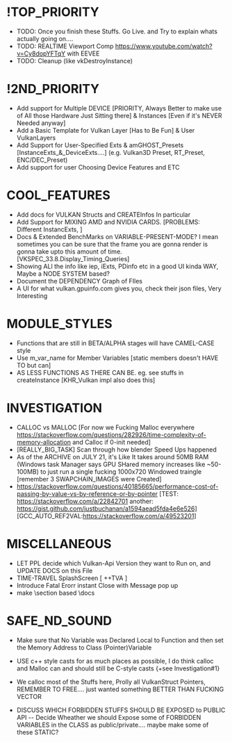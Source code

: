 <!--
  [Cut out on SEPT22 from amVK.cpp]



 * WORKFLOW in a GLANCE [if you want pictures (for now) https://www.khronos.org/assets/uploads/developers/library/2016-vulkan-devu-seoul/1-Vulkan-Tutorial_English.pdf]
 * MY ADVICE: FEEL FREE TO COLLAPSE FUNCTIONS, I Tried my best make private-functions independant.... each function is like a station & they just sets values to Variables listed below 
 * For now, call CreateInstance and CreateDevice. thats as far as you can get with this Shitty ass shyte amVK Library [6/26/2021]
 * 
 * ZERO: Instance Creation ------ You are just copy pasting & learning the Philosophy
 * D: RenderDOc Vulkan in 30 Minutes
 * D: VkStructures, their similarities
 * D: Why Vulkan
 * D: Vulkan Layers
 * D: Anything not hidden from the DEVS
 * D: CreateInfos
 * D: Enum Functions
 * D: [VK_KHR_win32_surface gives 'vkCreateWin32SurfaceKHR']
 * D: Learn to Read the VK_Specs
 * 
 * ONE: Device Creation --------- a Step furthur into prologue madness
 * D: Enum PhysicalDeivices, Exts, Features and it's qFamilies [cur. vk has 3 qfamilies, \see ref in amVK::createDevice]
 * D: everyInfo_PD PD{}; member var
 * D: Choose which queueFamily and How many queues to create on a LogicalDevice [To use >1 qFamilies i think the solution is to Create Multiple LogicalDevices, Ask a ques on official forum/Reddit]
 *    see 5.3.2 Queue Creation chapter. vkCreateDevice is when you need to specify qFamily and queues you are gonna use
 * D: VkDeviceCreateInfo.pEnabledFeatures for enabling Extra Features from a GPU
 * D: VkDeviceCreateInfo.ppEnabledExtensionNames for all the Exts that you are gonna use [eg: VK_KHR_SWAPCHAIN, RTX]
 * D: Finally Create the Device, its a Logical One, so you could create multiple in same Physical one, But i don't think anyone needs that
 * 
 * TWO: The PROLOGUE Starts! - (Single-Thread Still yet)
 * D: Remember the SurfaceExtension that you queried for vkCreateInstance? You'll need to create Surface for every window
 *    But thats not, something amVK does for you. You need to Manage your own Windows and Surface, Check out amGHOST or GLFW
 *    for Creating surface only thing you will need is amVK_CX::instance;
 * D: PRESENTATION, Don;t get bothered by the word, I was really bothered by it and lost months of Time
 *    it simply, Means that, when GPU PRESENTs [or simply rather SEND PixelValues] to a Fking SURFACE
 *    Annnnnd, thats just it, PRESENTATION SUPPORT [like HULK says, YEEEES! Time-Travel.... What, I see this as an Absolute WIN]
 *    Have Some Hope
 * D: SWAP_CHAIN
 *    [WATCH Brendan Galea's Video on Swapchain, Read TODO: Update this Swapchain DOCS]
 *    Not all graphics cards are capable of presenting images directly to a screen for various reasons, e.g cz they're designed for servers & don't have any display output.
 *    2ndly, since image presentation is heavily tied into the window system and the surfaces associated with windows, it is not actually part of the Vulkan core. 
 *    You have to enable the VK_KHR_swapchain device extension after querying for its support.
 *      - From Vulkan-Tutorial by Alexander Overvoorde
 *    
 *    Now before you Actually Get Into creating the SwapChain. You need to hear something out, [Chappy] (GO Lawrance GO [cobra Kai-ep1]):-
 *      When creating such CreateInfos like the Swapchain, you might get really confused.... Like I Got confused by the imageFormat and imageColorSpace
 *        - Now U'll most probably learn your lesson after you've gotten yourself into some case like that....
 *      Don't do that to yourself, try to Know what you're Actually doin'....
 *      + Don't Try to breakDown every single Stuff that the DRIVER does.... Sometimes its just not Worth it.... + You don't need to anyway
 *      + Sometimes you might 
 * 
 *    Now go on and Check out https://renderdoc.org/vkspec_chunked/chap34.html#_surface_queries, Get yourself an IDEA of what SURFACE_SUP looks like 
 *    Most of these is not about your choices, rather WHAT your DRIVER sup and gives you the options....      
 *      
 *    Now you can finally go and Check the functions inside amVK_WI.hh & amVK_WI.cpp
 *    Create a Swapchain and Check when I recreated the Swapchain in rtr.cpp (if you are confused about amGHOST usage)
 *      + e.g. When window is Resized or minimized swapchain ReCreation is required
 * 
 *  SIDE-QUEST: If you get really Exhausted, go Read this, use your Phone, Get some Sleep, Have some snacks, GIve time to your loved ones [better if you have a GirlFriend, someone that I never had the luck for, yet], maybe go to movies with that someone, 
 *             Then come back fresh minded after some time, Bcz what you have done was great, and If you did it in a Week, go buy yourself a Friggin' big 20' Pizza or smth, You'ld deserve it
 *             THIS: jeremyong.com/c++/vulkan/graphics/rendering/2018/03/26/how-to-learn-vulkan/
 * 
 *  SIDE-QUEST: vblanco20-1 also has a small vkEngine which happens to do more than amVK does rn
 *             Go Check it out if you got a day to spare or understand what you did till this far
 *             THIS: https://github.com/vblanco20-1/VkEngine/blob/master/src/vulkan_init.cpp
 *             This Guy also Worked on THIS: https://github.com/godotengine/godot/issues/23998#issuecomment-497951825
 * 
 *  TBA: APIs Without Secrets update coming soon to Swapchain
 * 
 * 
 * 
 * 
 *  D: RenderPass    [MOTTO: its more about the SubPasses and not about'RenderPass' hype that you get from hearing the name]
 *     In Vulkan, all of the rendering happens inside a VkRenderPass. 
 *     It is not possible to do rendering commands outside of a renderpass, 
 *     but it is possible to do   Compute commands without them.
 * 
 *     MUST-READ: https://vkguide.dev/docs/chapter-1/vulkan_renderpass/    [Don't Forget to check the IMAGE LAYOUT section]
 *     You can also Read this if you Want to: https://renderdoc.org/vkspec_chunked/chap9.html#renderpass
 *     also this https://stackoverflow.com/questions/39551676/confused-about-render-pass-in-vulkan-api
 *     Also This https://software.intel.com/content/www/us/en/develop/articles/api-without-secrets-introduction-to-vulkan-part-3.html
 * 
 *  SIDE-QUEST: A More Broad Overview https://gpuopen.com/learn/vulkan-renderpasses/    [still yet introductory in a sense]
 *     Well, this goddamn fucking RenderPass Thingy feels exactly like what I imagined it would be
 *     Tiling the hell outta the GPU, but still keeping order between them without SYNC-wait-wrk
 *     AMD & NVIDIA Doesn't make TILING GPUs?
 * 
 *   A Renderpass will render into a Framebuffer. The framebuffer links to the images you will render to, 
 *   and it’s used when starting a renderpass to set the target images for rendering, with this:
        vkBeginCommandBuffer(cmd, ...);
        vkCmdBeginRenderPass(cmd, ...);
    
 *   [A.K.A: Later you will need to let the FrameBuffer Know about RenderPass [Just check out FrameBuffer Creation Code first, what are you doing here just reading and reading and reading]
 * 
 *     [From the GPUOPEN:]
 *     In Vulkan, a renderpass object contains the structure of the frame. 
 *     In its simplest form, a renderpass encapsulates the set of framebuffer attachments, 
 *                                                     basic information about pipeline state and not much more. 
 *     However, a renderpass can contain one or more subpasses and information about how those subpasses relate to one another. 
 *     This is where things get interesting.
 * 
 * 
 *   Something from VkGuide to mention NOW:
 *      The renderpass is a concept that only exists in Vulkan. 
 *      It’s there because it allows the driver to know more about the state of the images you render.  
 *      [HOW? it's Bcz of SubPasses, (thats only if... you do use them)]s
 * 
 *  Back to Where vkGuide were:-
 *     First thing we start writing is the color attachment. 
 *     This is the description of the image we will be writing into with rendering commands.
 *     It's Really nothing more than that. But the vkSpec Glossary [https://renderdoc.org/vkspec_chunked/chap54.html#glossary] says somewhat different
 *     \see Attachment (Render Pass) & \see Color Attachments
 * 
 *     There can be multiple Color Attachments, We will need to link them with RenderPass's Attachments
 *     Along with the subpasses, using AttachMentReference
 * 
 *     But I don't think we will use Multiple cz.... it's more like description of img we'l be writing into with rendering commands.
 * 
 *  Now finally [Read this after you see the entire code to Create RenderPass]
 *     ABOUT IMAGE-LAYOUTS:
 *          Images in the GPU aren’t necessarily in the format you would expect. 
 *          For optimization purposes, the GPUs perform a lot of transformation and reshuffling of them into internal opaque formats. 
 *          For example, some GPUs will compress textures whenever they can, and will reorder the way the pixels are arranged so that they mipmap better. 
 * 
 *       In Vulkan, you don’t have control of that, 
 *          but there is control over the layout for the image, which lets the driver transform the image to those optimized internal formats.
 * 
 *      If you get overwhelmed by so many IMAGE LAYOUTS and start wondering what to use.... Then
 *      Just don't be Overwhelmed....  [& listen to some ROCK bands like Linkin Park]
 *      Its Only about choosing the Most OPTIMAL one.... like [VK_IMAGE_LAYOUT_GENERAL could be used anywhere.... But it's like HELLISHLY OPPOSITE: of OPTIMAL]
 * 
 * 
 *      [P.S. I like Chester's Pop songs too.... Heavy, I'm just talking to myself]
 * 
 * 
 *    MORE DETAILS on RENDER PASS Coming Soon
 *    CAN WE USE MUltiple of these? How to sync? When to Use even Multiple? WTF does exactly RenderPass Represent?
 *    https://renderdoc.org/vkspec_chunked/chap8.html#synchronization-semaphores-waiting has got something usefull about RENDERPASS, Seems like what I thought Exactly
 * 
 * 
 *  D: FRAMEBUFFERS
 *     This actually will just hold the Information about actual vkImages from the Swapchain and the RENDER-PASS together
 *     Letting the RenderPass access the vkImages ig....
 *     As the vkImages will change along with SWAPCHAIN-Upadtes.... You will need to Update these Framebuffers
 *     I mean you will need to ReCreate FrameBuffers too....
 * 
 * 
 * 
 *  D: CommandPool & CommandBuffers
 *     a Good point to start: https://vkguide.dev/docs/chapter-1/vulkan_command_flow/
 *     SHORT: Unlike OpenGL or DirectX pre-11, in Vulkan, all GPU commands have to go through a command buffer. 
 *            Command buffers are allocated from a Command Pool, and executed on Queues.
 *            The general flow to execute commands is:
 *              - You allocate a VkCommandBuffer from a VkCommandPool
 *              - You record commands into the command buffer, using VkCmdXXXXX functions.
 *              - You submit the command buffer into a VkQueue, which starts executing the commands.
 *       [- vblanco20-1]
 * 
 *     It is possible to submit the same command buffer multiple times.
 * 
 * 
 *     CommandBuffer is the only way to MAKE the GPU work for you.... XD
 *     READ: https://vkguide.dev/docs/chapter-1/vulkan_command_flow/#vkcommandbuffer again
 *     AFTER: You have read my Pipeline State doc page that actually explains the IDEA of STATE-MACHINE
 *     TODO: Turn STATE DOC  into a Video on VULKAN PIPELINE
 * 
 * 
 * THREE: - INTO THE PROLOGUE:-    [Well You can watch the PROLOGUE now or after 2nd TIMEline your WISH!!!!]
 *   D:  SYNC & renderLoop Intro:
 *       https://vkguide.dev/docs/chapter-1/vulkan_mainloop/
 *       NVIDIA GDC Talk time
 *       Fench - CPU-GPU Sync         [Easiest one SO FAR]
 *       Semaphore - GPU-GPU sync     [can be UNSIGNALED after Signaled, ref: https://www.reddit.com/r/vulkan/comments/6pwuzd]
 *       Barrier - TBA
 *       Event - TBA
 * 
 *       In your MAIN Loop use:
 *          vkWaitForFences(device->_D, 1, &fenceOne, true, 1000000000);
 *          vkResetFences(device->_D, 1, &fenceOne);
 * 
 *       QueueSubmission & SEMA: https://renderdoc.org/vkspec_chunked/chap6.html#devsandqueues-submission
 *                               https://renderdoc.org/vkspec_chunked/chap8.html#synchronization-semaphores-waiting
 * 
 * 
 *    D: PIPELINE - Intro1
 *       -VkPipelineLayout is a must [even created (vkCreatePipelineLayout)  with   null/0   is okay....]
 * 
 * 
 * 
 *  FOUR:  - THE 2nd TIMELINE - [Movie hasn't actually started YET]
 *    D: VERTEX_BUFFER
 *       In Vulkan, you can allocate memory visible to the GPU, and read it from the shaders. You can allocate memory for two purposes, 
 *            1. for images We have already been using images a bit as part of the render pass and the swapchain, 
 *               but using them in the shaders can be complicated so we leave it for a later chapter. 
 *               Images are used mostly for 2d or 3d data, like textures, where you want to access any part of it from the shaders.
 * 
 *            2. The other type is BUFFERS,  and are just a bunch of memory that the GPU can see and write/read to. 
 *               There are multiple types of buffers, and they can be used in different ways. 
 *               vertex buffer  will allow the GPU to read the data from the buffer and send it to our vertex shader.
 * 
 *       To read a vertex buffer from a shader, you need to set the vertex input state on the pipeline. 
 *       This will let Vulkan know how to interpret a given buffer as vertex data. Once this is set up, 
 *       we will be able to get vertex information into the vertex shader, like vertex colors or vertex positions, automatically.
 * 
 *      Summing it up, say we wanna RENDER an actual OBJECT from CPU MEM, we Create VERTEX_BUFFER.... just another chunk of memory [to PASS TO GPU]
 *                     Then we USE VMA to Allocate & Upload the Buffer to the GPU    [then we might & can delete the CPU Data]
 *                     Finally we gotta let the GPU Know the FUCKING layout of VERTEX_BUFFER via Binding & Attribute DESC.... passing them to VertexInputState at PIPELINE
 *                                  [e.g. There can be 1 Binding But 3 inputs to SHADER.... or Each Binding per Input to Shader]
 * 
 *      Also 1 Pipeline can be used for Different VERTEX_BUFFERS as long as those VERTEX_BUFFERS [a.k.a different OBJECTS] has the SAME MATERIAL
 *      [https://www.reddit.com/r/vulkan/comments/e7n5b6/drawing_multiple_objects/]
 * 
 *    D: PUSH-CONSTANTS:
 *      https://stackoverflow.com/a/50956855
 *      Brendan Galea 09 - Push Constants
 * ---------------------
 * UNDER-THE-HOOD in a GLANCE
 */

-->



# !TOP_PRIORITY
- TODO: Once you finish these Stuffs. Go Live. and Try to explain whats actually going on....
- TODO: REALTIME Viewport Comp https://www.youtube.com/watch?v=Cy8dopYFTqY with EEVEE
- TODO: Cleanup (like vkDestroyInstance)

# !2ND_PRIORITY
- Add support for Multiple DEVICE [PRIORITY, Always Better to make use of All those Hardware Just Sitting there] & Instances [Even if it's NEVER Needed anyway]
- Add a Basic Template for Vulkan Layer [Has to Be Fun] & User VulkanLayers
- Add Support for User-Specified Exts & amGHOST_Presets     [InstanceExts_&_DeviceExts....] (e.g. Vulkan3D Preset, RT_Preset, ENC/DEC_Preset)
- Add support for user Choosing Device Features and ETC

# COOL_FEATURES
- Add docs for VULKAN Structs and CREATEInfos In particular
- Add Support for MIXING AMD and NVIDIA CARDS. [PROBLEMS: Different InstancExts, ]
- Docs & Extended BenchMarks on VARIABLE-PRESENT-MODE? I mean sometimes you can be sure that the frame you are gonna render is gonna take upto this amount of time. [VKSPEC_33.8.Display_Timing_Queries]
- Showing ALl the info like iep, iExts, PDinfo etc in a good UI kinda WAY, Maybe a NODE SYSTEM based?
- Document the DEPENDENCY Graph of FIles
- A UI for what vulkan.gpuinfo.com gives you, check their json files, Very Interesting

# MODULE_STYLES
- Functions that are still in BETA/ALPHA stages will have CAMEL-CASE style
- Use m_var_name for Member Variables [static members doesn't HAVE TO but can]
- AS LESS FUNCTIONS AS THERE CAN BE. eg. see stuffs in createInstance [KHR_Vulkan impl also does this]

# INVESTIGATION
- CALLOC vs MALLOC [For now we Fucking Malloc everywhere https://stackoverflow.com/questions/282926/time-complexity-of-memory-allocation and Calloc if 0-init needed]
- [REALLY_BIG_TASK] Scan through how blender Speed Ups happened
-  As of the ARCHIVE on JULY 21, it's Like It takes around 50MB RAM (Windows task Manager says GPU SHared memory increases like ~50-100MB) to just run a single fucking 1000x720 Windowed traingle [remember 3 SWAPCHAIN_IMAGES were Created]
- https://stackoverflow.com/questions/40185665/performance-cost-of-passing-by-value-vs-by-reference-or-by-pointer    [TEST: https://stackoverflow.com/a/22842701  another: https://gist.github.com/justbuchanan/a1594aead5fda4e6e526]       [GCC_AUTO_REF2VAL:https://stackoverflow.com/a/49523201]

# MISCELLANEOUS
- LET PPL decide which Vulkan-Api Version they want to Run on, and UPDATE DOCS on this File
- TIME-TRAVEL SplashScreen [ ++TVA ]
- Introduce Fatal Erorr instant Close with Message pop up
- make \section based \docs

# SAFE_ND_SOUND
- Make sure that No Variable was Declared Local to Function and then set the Memory Address to Class (Pointer)Variable 
- USE c++ style casts for as much places as possible, I do think calloc and Malloc can and should still be C-style casts   {+see Investigation#1}

- We calloc most of the Stuffs here, Prolly all VulkanStruct Pointers, REMEMBER TO FREE.... just wanted something BETTER THAN FUCKING VECTOR
- DISCUSS WHICH FORBIDDEN STUFFS SHOULD BE EXPOSED to PUBLIC API
-- Decide Wheather we should Expose some of FORBIDDEN VARIABLES in the CLASS as public/private.... maybe make some of these STATIC?